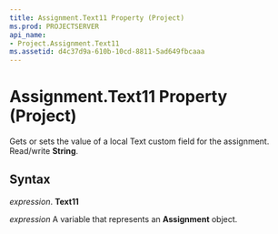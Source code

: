 ```yaml
---
title: Assignment.Text11 Property (Project)
ms.prod: PROJECTSERVER
api_name:
- Project.Assignment.Text11
ms.assetid: d4c37d9a-610b-10cd-8811-5ad649fbcaaa
---
```



# Assignment.Text11 Property (Project)

Gets or sets the value of a local Text custom field for the assignment. Read/write  **String**.


## Syntax

 _expression_. **Text11**

 _expression_ A variable that represents an **Assignment** object.


